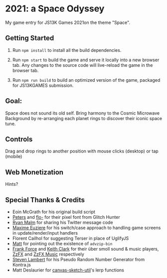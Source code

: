 2021: a Space Odyssey
========

My game entry for JS13K Games 2021on the theme "Space".

Getting Started
---------------

1. Run `npm install` to install all the build dependencies.

2. Run `npm start` to build the game and serve it locally into a new browser tab. Any changes to the source code will live-reload the game in the browser tab.

3. Run `npm run build` to build an optimized version of the game, packaged for JS13KGAMES submission.

Goal:
-----
Space does not sound its old self. Bring harmony to the Cosmic Microwave Background by re-arranging each planet rings to discover their iconic space tune.

Controls
--------

Drag and drop rings to another position with mouse clicks (desktop) or tap (mobile)

Web Monetization
----------------

Hints?


Special Thanks & Credits
------------------------
- Eoin McGrath for his original build script
- [Peters](https://twitter.com/p1100i) and [flo-](https://twitter.com/fl0ptimus_prime) for their pixel font from Glitch Hunter
- [Ryan Malm](https://twitter.com/ryanmalm) for sharing his Twitter message code
- [Maxime Euziere](https://twitter.com/MaximeEuziere) for his switch/case approach to handling game screens in update/render/input handlers
- Florent Cailhol for suggesting Terser in place of UglifyJS
- [Matt](https://twitter.com/Smflyf) for pointing out the existence of `advzip-bin`
- [Frank Force](https://twitter.com/KilledByAPixel) and [Keith Clark](https://keithclark.co.uk/) for their über smoll sound & music players, [ZzFX](https://github.com/KilledByAPixel/ZzFX) and [ZzFX Music](https://github.com/keithclark/ZzFXM) respectively
- [Steven Lambert](https://twitter.com/StevenKLambert) for his Pseudo Random Number Generator from Kontra.js
- Matt Deslaurier for [canvas-sketch-util](https://github.com/mattdesl/canvas-sketch-util)'s lerp functions
